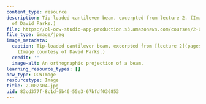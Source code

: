 ```yaml
---
content_type: resource
description: Tip-loaded cantilever beam, excerpted from lecture 2. (Image courtesy
  of David Parks.)
file: https://ol-ocw-studio-app-production.s3.amazonaws.com/courses/2-002-mechanics-and-materials-ii-spring-2004/83cd377f8c1d6b4655e367bfdf036853_2-002s04.jpg
file_type: image/jpeg
image_metadata:
  caption: Tip-loaded cantilever beam, excerpted from [lecture 2](pages/lecture-notes).
    (Image courtesy of David Parks.)
  credit: ''
  image-alt: An orthographic projection of a beam.
learning_resource_types: []
ocw_type: OCWImage
resourcetype: Image
title: 2-002s04.jpg
uid: 83cd377f-8c1d-6b46-55e3-67bfdf036853
---
```

